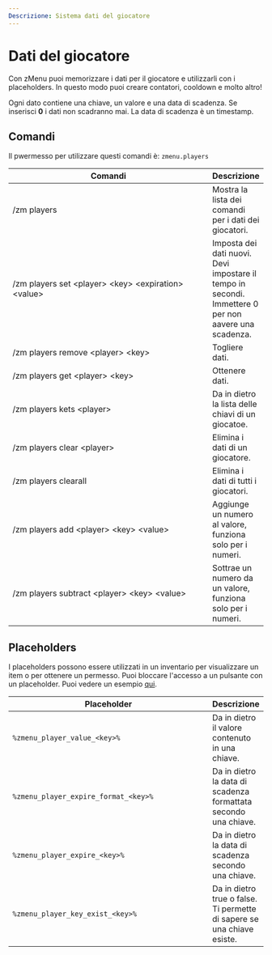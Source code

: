 ```yaml
---
Descrizione: Sistema dati del giocatore
---
```


# Dati del giocatore

Con zMenu puoi memorizzare i dati per il giocatore e utilizzarli con i placeholders. In questo modo puoi creare contatori, cooldown e molto altro!

Ogni dato contiene una chiave, un valore e una data di scadenza. Se inserisci **0** i dati non scadranno mai. La data di scadenza è un timestamp.

## Comandi

Il pwermesso per utilizzare questi comandi è: `zmenu.players`

<table><thead><tr><th width="410">Comandi</th><th>Descrizione</th></tr></thead><tbody><tr><td>/zm players</td><td>Mostra la lista dei comandi per i dati dei giocatori.</td></tr><tr><td>/zm players set &#x3C;player> &#x3C;key> &#x3C;expiration> &#x3C;value></td><td>Imposta dei dati nuovi. Devi impostare il tempo in secondi. Immettere 0 per non aavere una scadenza.</td></tr><tr><td>/zm players remove &#x3C;player> &#x3C;key></td><td>Togliere dati.</td></tr><tr><td>/zm players get &#x3C;player> &#x3C;key></td><td>Ottenere dati.</td></tr><tr><td>/zm players kets &#x3C;player></td><td>Da in dietro la lista delle chiavi di un giocatoe.</td></tr><tr><td>/zm players clear &#x3C;player></td><td>Elimina i dati di un giocatore.</td></tr><tr><td>/zm players clearall</td><td>Elimina i dati di tutti i giocatori.</td></tr><tr><td>/zm players add &#x3C;player> &#x3C;key> &#x3C;value></td><td>Aggiunge un numero al valore, funziona solo per i numeri.</td></tr><tr><td>/zm players subtract &#x3C;player> &#x3C;key> &#x3C;value></td><td>Sottrae un numero da un valore, funziona solo per i numeri.</td></tr></tbody></table>

## Placeholders

I placeholders possono essere utilizzati in un inventario per visualizzare un item o per ottenere un permesso. Puoi bloccare l'accesso a un pulsante con un placeholder. Puoi vedere un esempio [qui](../plugins-files.md).

<table><thead><tr><th width="426.56591923371104">Placeholder</th><th>Descrizione</th></tr></thead><tbody><tr><td><code>%zmenu_player_value_&#x3C;key>%</code></td><td>Da in dietro il valore contenuto in una chiave. </td></tr><tr><td><code>%zmenu_player_expire_format_&#x3C;key>%</code></td><td>Da in dietro la data di scadenza formattata secondo una chiave.</td></tr><tr><td><code>%zmenu_player_expire_&#x3C;key>%</code></td><td>Da in dietro la data di scadenza secondo una chiave.</td></tr><tr><td><code>%zmenu_player_key_exist_&#x3C;key>%</code></td><td>Da in dietro true o false. Ti permette di sapere se una chiave esiste.</td></tr></tbody></table>
